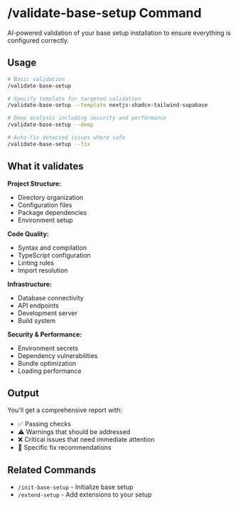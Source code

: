 # /validate-base-setup Command

AI-powered validation of your base setup installation to ensure everything is configured correctly.

## Usage

```bash
# Basic validation
/validate-base-setup

# Specify template for targeted validation
/validate-base-setup --template nextjs-shadcn-tailwind-supabase

# Deep analysis including security and performance
/validate-base-setup --deep

# Auto-fix detected issues where safe
/validate-base-setup --fix
```

## What it validates

**Project Structure:**
- Directory organization
- Configuration files
- Package dependencies
- Environment setup

**Code Quality:**
- Syntax and compilation
- TypeScript configuration
- Linting rules
- Import resolution

**Infrastructure:**
- Database connectivity
- API endpoints
- Development server
- Build system

**Security & Performance:**
- Environment secrets
- Dependency vulnerabilities
- Bundle optimization
- Loading performance

## Output

You'll get a comprehensive report with:
- ✅ Passing checks
- ⚠️ Warnings that should be addressed
- ❌ Critical issues that need immediate attention
- 🔧 Specific fix recommendations

## Related Commands

- `/init-base-setup` - Initialize base setup
- `/extend-setup` - Add extensions to your setup